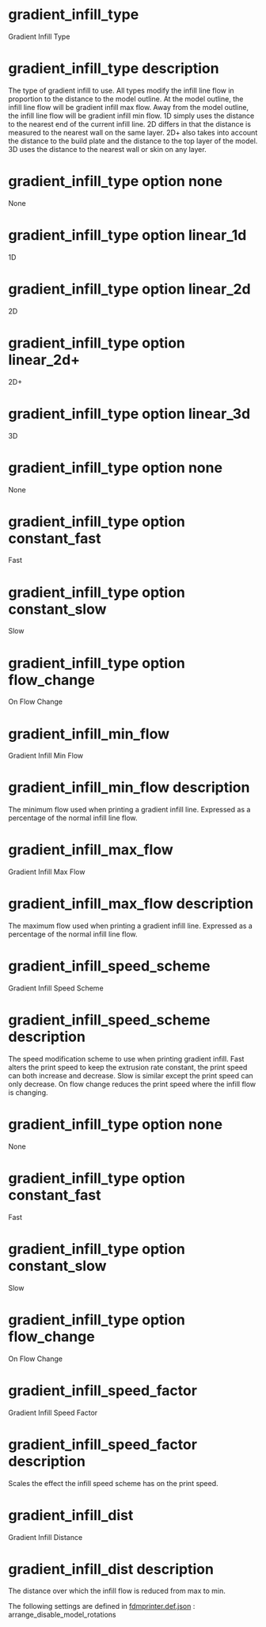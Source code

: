 
# gradient_infill_type
Gradient Infill Type


# gradient_infill_type description
The type of gradient infill to use. All types modify the infill line flow in proportion to the distance to the model outline. At the model outline, the infill line flow will be gradient infill max flow. Away from the model outline, the infill line flow will be gradient infill min flow. 1D simply uses the distance to the nearest end of the current infill line. 2D differs in that the distance is measured to the nearest wall on the same layer. 2D+ also takes into account the distance to the build plate and the distance to the top layer of the model. 3D uses the distance to the nearest wall or skin on any layer.


# gradient_infill_type option none
None


# gradient_infill_type option linear_1d
1D


# gradient_infill_type option linear_2d
2D


# gradient_infill_type option linear_2d+
2D+


# gradient_infill_type option linear_3d
3D


# gradient_infill_type option none
None


# gradient_infill_type option constant_fast
Fast


# gradient_infill_type option constant_slow
Slow


# gradient_infill_type option flow_change
On Flow Change


# gradient_infill_min_flow
Gradient Infill Min Flow


# gradient_infill_min_flow description
The minimum flow used when printing a gradient infill line. Expressed as a percentage of the normal infill line flow.


# gradient_infill_max_flow
Gradient Infill Max Flow


# gradient_infill_max_flow description
The maximum flow used when printing a gradient infill line. Expressed as a percentage of the normal infill line flow.


# gradient_infill_speed_scheme
Gradient Infill Speed Scheme


# gradient_infill_speed_scheme description
The speed modification scheme to use when printing gradient infill. Fast alters the print speed to keep the extrusion rate constant, the print speed can both increase and decrease. Slow is similar except the print speed can only decrease. On flow change reduces the print speed where the infill flow is changing.


# gradient_infill_type option none
None


# gradient_infill_type option constant_fast
Fast


# gradient_infill_type option constant_slow
Slow


# gradient_infill_type option flow_change
On Flow Change


# gradient_infill_speed_factor
Gradient Infill Speed Factor


# gradient_infill_speed_factor description
Scales the effect the infill speed scheme has on the print speed.


# gradient_infill_dist
Gradient Infill Distance


# gradient_infill_dist description
The distance over which the infill flow is reduced from max to min.


The following settings are defined in [fdmprinter.def.json](https://github.com/smartavionics/Cura/blob/mb-master/resources/definitions/fdmprinter.def.json) : arrange_disable_model_rotations